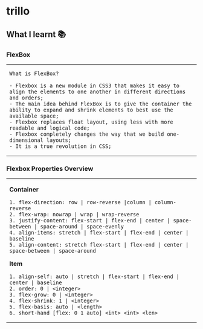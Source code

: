 # trillo



## **What I learnt 📚**


### **FlexBox**

<table><tr><td>

    What is FlexBox?

    - Flexbox is a new module in CSS3 that makes it easy to align the elements to one another in different directions and orders;
    - The main idea behind FlexBox is to give the container the ability to expand and shrink elements to best use the available space;
    - Flexbox replaces float layout, using less with more readable and logical code;
    - Flexbox completely changes the way that we build one-dimensional layouts;
    - It is a true revolution in CSS;
  
</td></tr></table>

### **Flexbox Properties Overview**

<table><tr><td>

**Container**

    1. flex-direction: row | row-reverse |column | column-reverse
    2. flex-wrap: nowrap | wrap | wrap-reverse
    3. justify-content: flex-start | flex-end | center | space-between | space-around | space-evenly
    4. align-items: stretch | flex-start | flex-end | center | baseline
    5. align-content: stretch flex-start | flex-end | center | space-between | space-around


**Item**

    1. align-self: auto | stretch | flex-start | flex-end | center | baseline
    2. order: 0 | <integer>
    3. flex-grow: 0 | <integer>
    4. flex-shrink: 1 | <integer>
    5. flex-basis: auto | <length> 
    6. short-hand [flex: 0 1 auto] <int> <int> <len>

</td></tr></table>









